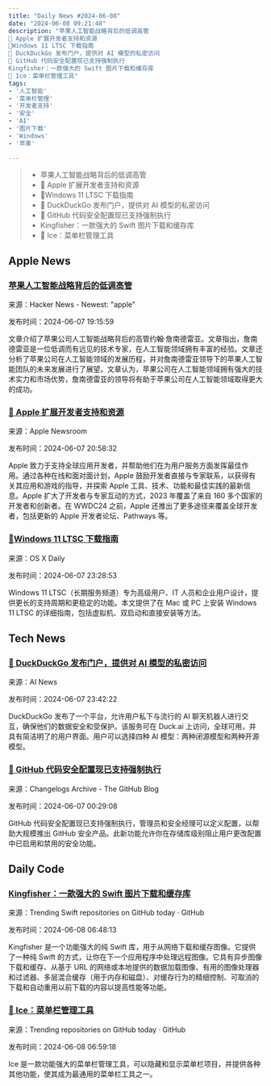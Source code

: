 ```yaml
---
title: "Daily News #2024-06-08"
date: "2024-06-08 09:21:48"
description: "苹果人工智能战略背后的低调高管
🌟 Apple 扩展开发者支持和资源
🌟Windows 11 LTSC 下载指南
🎉 DuckDuckGo 发布门户，提供对 AI 模型的私密访问
🎉 GitHub 代码安全配置现已支持强制执行
Kingfisher：一款强大的 Swift 图片下载和缓存库
🧊 Ice：菜单栏管理工具"
tags: 
- '人工智能'
- '菜单栏管理'
- '开发者支持'
- '安全'
- 'AI'
- '图片下载'
- 'Windows'
- '苹果'

---
```


> - 苹果人工智能战略背后的低调高管
> - 🌟 Apple 扩展开发者支持和资源
> - 🌟Windows 11 LTSC 下载指南
> - 🎉 DuckDuckGo 发布门户，提供对 AI 模型的私密访问
> - 🎉 GitHub 代码安全配置现已支持强制执行
> - Kingfisher：一款强大的 Swift 图片下载和缓存库
> - 🧊 Ice：菜单栏管理工具

## Apple News

### [苹果人工智能战略背后的低调高管](https://www.cnbc.com/2024/06/07/john-giannandrea-apple-ai.html)

来源：Hacker News - Newest: "apple"

发布时间：2024-06-07 19:15:59

文章介绍了苹果公司人工智能战略背后的高管约翰·詹南德雷亚。文章指出，詹南德雷亚是一位低调而有远见的技术专家，在人工智能领域拥有丰富的经验。文章还分析了苹果公司在人工智能领域的发展历程，并对詹南德雷亚领导下的苹果人工智能团队的未来发展进行了展望。文章认为，苹果公司在人工智能领域拥有强大的技术实力和市场优势，詹南德雷亚的领导将有助于苹果公司在人工智能领域取得更大的成功。

### [🌟 Apple 扩展开发者支持和资源](https://www.apple.com/newsroom/2024/06/apple-expands-developer-support-and-resources/)

来源：Apple Newsroom

发布时间：2024-06-07 20:58:32

Apple 致力于支持全球应用开发者，并帮助他们在为用户服务方面发挥最佳作用。通过各种在线和面对面计划，Apple 鼓励开发者直接与专家联系，以获得有关其应用和游戏的指导，并探索 Apple 工具、技术、功能和最佳实践的最新信息。Apple 扩大了开发者与专家互动的方式，2023 年覆盖了来自 160 多个国家的开发者和创新者。在 WWDC24 之前，Apple 还推出了更多途径来覆盖全球开发者，包括更新的 Apple 开发者论坛、Pathways 等。

### [🌟Windows 11 LTSC 下载指南](https://osxdaily.com/2024/06/07/download-windows-11-ltsc-iso/)

来源：OS X Daily

发布时间：2024-06-07 23:28:53

Windows 11 LTSC（长期服务频道）专为高级用户、IT 人员和企业用户设计，提供更长的支持周期和更稳定的功能。本文提供了在 Mac 或 PC 上安装 Windows 11 LTSC 的详细指南，包括虚拟机、双启动和直接安装等方法。


## Tech News

### [🎉 DuckDuckGo 发布门户，提供对 AI 模型的私密访问](https://www.artificialintelligence-news.com/2024/06/07/duckduckgo-portal-giving-private-access-ai-models/)

来源：AI News

发布时间：2024-06-07 23:42:22

DuckDuckGo 发布了一个平台，允许用户私下与流行的 AI 聊天机器人进行交互，确保他们的数据安全和受保护。该服务可在 Duck.ai 上访问，全球可用，并具有简洁明了的用户界面。用户可以选择四种 AI 模型：两种闭源模型和两种开源模型。

### [🎉 GitHub 代码安全配置现已支持强制执行](https://github.blog/changelog/2024-06-06-code-security-configurations-can-now-be-enforced)

来源：Changelogs Archive - The GitHub Blog

发布时间：2024-06-07 00:29:08

GitHub 代码安全配置现已支持强制执行，管理员和安全经理可以定义配置，以帮助大规模推出 GitHub 安全产品。此新功能允许你在存储库级别阻止用户更改配置中已启用和禁用的安全功能。

## Daily Code

### [Kingfisher：一款强大的 Swift 图片下载和缓存库](https://github.com/onevcat/Kingfisher)

来源：Trending Swift repositories on GitHub today · GitHub

发布时间：2024-06-08 06:48:13

Kingfisher 是一个功能强大的纯 Swift 库，用于从网络下载和缓存图像。它提供了一种纯 Swift 的方式，让你在下一个应用程序中处理远程图像。它具有异步图像下载和缓存、从基于 URL 的网络或本地提供的数据加载图像、有用的图像处理器和过滤器、多层混合缓存（用于内存和磁盘）、对缓存行为的精细控制、可取消的下载和自动重用以前下载的内容以提高性能等功能。

### [🧊 Ice：菜单栏管理工具](https://github.com/jordanbaird/Ice)

来源：Trending repositories on GitHub today · GitHub

发布时间：2024-06-08 06:59:18

Ice 是一款功能强大的菜单栏管理工具，可以隐藏和显示菜单栏项目，并提供各种其他功能，使其成为最通用的菜单栏工具之一。
